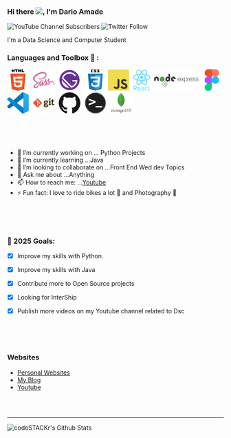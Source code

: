 <!-- ### Here is what I'm working on 👋 -->
### Hi there <img src="https://raw.githubusercontent.com/MartinHeinz/MartinHeinz/master/wave.gif" width="30px">, I'm Dario Amade


![YouTube Channel Subscribers](https://img.shields.io/youtube/channel/subscribers/UCHNiz5ljfYgQQUiJGOm63Sg?label=Subscribe%20to%20my%20channel&style=social)
![Twitter Follow](https://img.shields.io/twitter/follow/darioamade?label=Following%20me%20on%20Twitter&style=social)





<!-- ## I'm a Father, Developer, and Freelancer! -->
I'm a Data Science and Computer Student

### Languages and Toolbox 🧰  : 

[<img align="left" alt="HTML5" width="50px" style="float:left; padding-right:10px" src="https://raw.githubusercontent.com/github/explore/80688e429a7d4ef2fca1e82350fe8e3517d3494d/topics/html/html.png" />]() <img src="https://github.com/devicons/devicon/blob/master/icons/css3/css3-original-wordmark.svg" alt="CSS log" width="50" heigt="50"  /> <img src="https://github.com/devicons/devicon/blob/master/icons/javascript/javascript-original.svg" alt="Javascript log" width="50" heigt="50" /> <img src="https://github.com/devicons/devicon/blob/master/icons/react/react-original-wordmark.svg" alt="React log" width="50" heigt="50" /> <img src="https://github.com/devicons/devicon/blob/master/icons/nodejs/nodejs-original-wordmark.svg" alt="Node log" width="50" heigt="50" /> <img src="https://github.com/devicons/devicon/blob/master/icons/express/express-original-wordmark.svg" alt="express log" width="50" heigt="50" /> [<img align="left" alt="Sass" width="50px" style="float:left; padding-right:10px" src="https://raw.githubusercontent.com/github/explore/80688e429a7d4ef2fca1e82350fe8e3517d3494d/topics/sass/sass.png" />]() [<img align="left" alt="Gatsby" width="50px" style="float:left; padding-right:10px"  src="https://raw.githubusercontent.com/github/explore/e94815998e4e0713912fed477a1f346ec04c3da2/topics/gatsby/gatsby.png" />]() [<img align="left" alt="Visual Studio Code" width="50px"  style="float:left; padding-right:10px"  src="https://raw.githubusercontent.com/github/explore/80688e429a7d4ef2fca1e82350fe8e3517d3494d/topics/visual-studio-code/visual-studio-code.png" />]() [<img align="left" alt="Git" width="50px"  style="float:left; padding-right:10px"  src="https://raw.githubusercontent.com/github/explore/80688e429a7d4ef2fca1e82350fe8e3517d3494d/topics/git/git.png" />]() [<img align="left" alt="GitHub" width="50px"  style="float:left; padding-right:10px"  src="https://raw.githubusercontent.com/github/explore/78df643247d429f6cc873026c0622819ad797942/topics/github/github.png" />]() [<img align="left" alt="HTML5" width="50px"  style="float:left; padding-right:10px"  src="https://raw.githubusercontent.com/github/explore/80688e429a7d4ef2fca1e82350fe8e3517d3494d/topics/terminal/terminal.png" />]() <img src="https://github.com/devicons/devicon/blob/master/icons/figma/figma-original.svg"  alt="Figma log" width="50" heigt="50" /> <img src="https://github.com/devicons/devicon/blob/master/icons/mongodb/mongodb-original-wordmark.svg"  alt="MongoDb log" width="50" heigt="50" />

<!-- [<img align="left" alt="GraphQL" height="154px" width="60px"   style="float:left; padding-right:1px"  src="https://cdn.mos.cms.futurecdn.net/cMuZKNUxWfEFfMvcJS6cdF-650-80.jpg.webp" />]() -->

<br />
<br />
<br />


- 🔭 I’m currently working on ... Python Projects
- 🌱 I’m currently learning ...Java 
- 👯 I’m looking to collaborate on ...Front End Wed dev Topics
- 💬 Ask me about ...Anything
- 📫 How to reach me: ...[Youtube](https://www.youtube.com/channel/UCHNiz5ljfYgQQUiJGOm63Sg?view_as=subscriber) 
- ⚡ Fun fact: I love to ride bikes a lot 🚴‍ and Photography 📸

<br/>
<br />
<br />


###  🥅  2025 Goals:

- [x] Improve my skills with Python.
- [x] Improve my skills with Java 
- [x] Contribute more to Open Source projects
- [x] Looking for InterShip
- [x] Publish more videos on my Youtube channel related to Dsc





<br />
<br />
<br /> 


### Websites
* [Personal Websites](https://darioamade.com) 
* [My Blog](https://www.myblog.darioamade.com/blog/)
* [Youtube](https://www.youtube.com/channel/UCHNiz5ljfYgQQUiJGOm63Sg?view_as=subscriber)

<br />
<br />
<!-- 
### 📺 Latest YouTube Videos -->
<!-- YOUTUBE:START -->
<!-- YOUTUBE:END -->



<!-- ### 📕 Latest Blog Posts -->
<!-- BLOG-POST-LIST:START -->

<!-- BLOG-POST-LIST:END -->

---


<img align="left" alt="codeSTACKr's Github Stats" src="https://github-readme-stats.codestackr.vercel.app/api?username=darioamade&show_icons=true&hide_border=true" />





<br/>
<br />
<br />
<br/>
<br />
<br />
